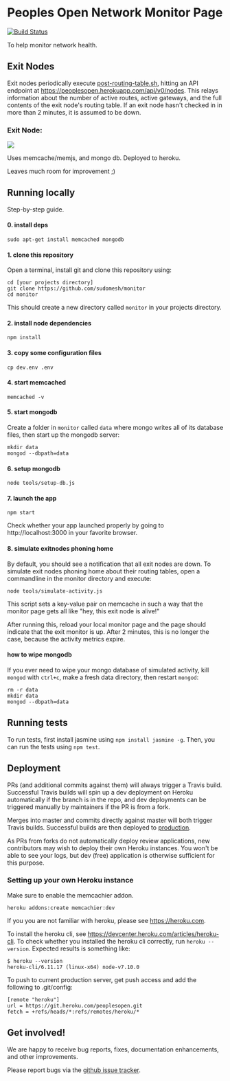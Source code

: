 # Peoples Open Network Monitor Page

[![Build Status](https://travis-ci.org/sudomesh/monitor.svg?branch=master)](https://travis-ci.org/sudomesh/monitor)

To help monitor network health. 

## Exit Nodes
Exit nodes periodically execute [post-routing-table.sh](./post-routing-table.sh), hitting an API endpoint at https://peoplesopen.herokuapp.com/api/v0/nodes. This relays information about the number of active routes, active gateways, and the full contents of the exit node's routing table. If an exit node hasn't checked in in more than 2 minutes, it is assumed to be down.  

### Exit Node:
[![](https://mermaid.ink/img/pako:eNptkjFPwzAQhf-KdXM7xNkyIOWOCiEhBhgYMIOpDY0gSWUcQVX1v3NO4RpL9mLrvXf-pKc7wnZ0Hhp4D3a_U3cPZlB8nvzrs4HbIfrATwMvZ3nz00XW06XueU6MGxt9y066v-1BteKkWFuxlR6qrXJDi6FzoxajziC4gGA2ggLBHIICwRyCAsEcQgsIZSMkEMohJBDKISQQukC4U7VeX819XpqdpbnJRamzeC6xqOqiWhd-xUWLksSqqOqiWvqVFrVJkqqiqotqDSvofeht53gPjyljIO58z-vV8NPZ8GHADCfOTXvHwxvXxTFA82Y_v_wK7BTHx8OwhSaGyf-HrjvLO93_pU6_Vc7Y1Q)](https://mermaid.live/edit#pako:eNptkjFPwzAQhf-KdXM7xNkyIOWOCiEhBhgYMIOpDY0gSWUcQVX1v3NO4RpL9mLrvXf-pKc7wnZ0Hhp4D3a_U3cPZlB8nvzrs4HbIfrATwMvZ3nz00XW06XueU6MGxt9y066v-1BteKkWFuxlR6qrXJDi6FzoxajziC4gGA2ggLBHIICwRyCAsEcQgsIZSMkEMohJBDKISQQukC4U7VeX819XpqdpbnJRamzeC6xqOqiWhd-xUWLksSqqOqiWvqVFrVJkqqiqotqDSvofeht53gPjyljIO58z-vV8NPZ8GHADCfOTXvHwxvXxTFA82Y_v_wK7BTHx8OwhSaGyf-HrjvLO93_pU6_Vc7Y1Q)


Uses memcache/memjs, and mongo db. Deployed to heroku.

Leaves much room for improvement ;)

## Running locally 

Step-by-step guide.

#### 0. install deps

```
sudo apt-get install memcached mongodb
``` 

#### 1. clone this repository

Open a terminal, install git and clone this repository using:

```
cd [your projects directory]
git clone https://github.com/sudomesh/monitor
cd monitor
```

This should create a new directory called   `monitor` in your projects directory.

#### 2. install node dependencies 

```
npm install
```

#### 3. copy some configuration files

```
cp dev.env .env
```

#### 4. start memcached

```
memcached -v
```

#### 5. start mongodb

Create a folder in `monitor` called `data` where mongo writes all of its database files, then start up the mongodb server:

```
mkdir data
mongod --dbpath=data
```

#### 6. setup mongodb

```
node tools/setup-db.js
```

#### 7. launch the app

```
npm start
```

Check whether your app launched properly by going to http://localhost:3000 in your favorite browser.

#### 8. simulate exitnodes phoning home

By default, you should see a notification that all exit nodes are down. To simulate exit nodes phoning home about their routing tables, open a commandline in the monitor directory and execute:

```
node tools/simulate-activity.js
```

This script sets a key-value pair on memcache in such a way that the monitor page gets all like "hey, this exit node is alive!"

After running this, reload your local monitor page and the page should indicate that the exit monitor is up. After 2 minutes, this is no longer the case, because the activity metrics expire.

#### how to wipe mongodb

If you ever need to wipe your mongo database of simulated activity, kill `mongod` with `ctrl+c`, make a fresh data directory, then restart `mongod`:

```
rm -r data
mkdir data
mongod --dbpath=data
```

## Running tests

To run tests, first install jasmine using ```npm install jasmine -g```. Then, you can run the tests using ```npm test```.

## Deployment
PRs (and additional commits against them) will always trigger a Travis build.
Successful Travis builds will spin up a dev deployment on Heroku automatically if the branch is in the repo,
and dev deployments can be triggered manually by maintainers if the PR is from a fork.

Merges into master and commits directly against master will both trigger Travis builds.
Successful builds are then deployed to
[production](https://peoplesopen.herokuapp.com).

As PRs from forks do not automatically deploy review applications,
new contributors may wish to deploy their own Heroku instances.
You won't be able to see your logs,
but dev (free) application is otherwise sufficient for this purpose.

### Setting up your own Heroku instance

Make sure to enable the memcachier addon. 
```
heroku addons:create memcachier:dev
```

If you you are not familiar with heroku, please see https://heroku.com.

To install the heroku cli, see https://devcenter.heroku.com/articles/heroku-cli. To check whether you installed the heroku cli correctly, run `heroku --version`. Expected results is something like:

```
$ heroku --version
heroku-cli/6.11.17 (linux-x64) node-v7.10.0
```

To push to current production server, get push access and add the following to .git/config:

```
[remote "heroku"]
url = https://git.heroku.com/peoplesopen.git
fetch = +refs/heads/*:refs/remotes/heroku/*
```


## Get involved!

We are happy to receive bug reports, fixes, documentation enhancements, and
other improvements.

Please report bugs via the
[github issue tracker](http://github.com/sudomesh/monitor/issues).


